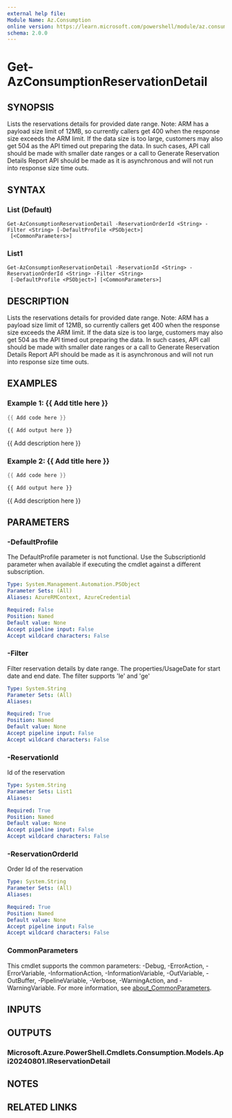 ```yaml
---
external help file:
Module Name: Az.Consumption
online version: https://learn.microsoft.com/powershell/module/az.consumption/get-azconsumptionreservationdetail
schema: 2.0.0
---
```


# Get-AzConsumptionReservationDetail

## SYNOPSIS
Lists the reservations details for provided date range.
Note: ARM has a payload size limit of 12MB, so currently callers get 400 when the response size exceeds the ARM limit.
If the data size is too large, customers may also get 504 as the API timed out preparing the data.
In such cases, API call should be made with smaller date ranges or a call to Generate Reservation Details Report API should be made as it is asynchronous and will not run into response size time outs.

## SYNTAX

### List (Default)
```
Get-AzConsumptionReservationDetail -ReservationOrderId <String> -Filter <String> [-DefaultProfile <PSObject>]
 [<CommonParameters>]
```

### List1
```
Get-AzConsumptionReservationDetail -ReservationId <String> -ReservationOrderId <String> -Filter <String>
 [-DefaultProfile <PSObject>] [<CommonParameters>]
```

## DESCRIPTION
Lists the reservations details for provided date range.
Note: ARM has a payload size limit of 12MB, so currently callers get 400 when the response size exceeds the ARM limit.
If the data size is too large, customers may also get 504 as the API timed out preparing the data.
In such cases, API call should be made with smaller date ranges or a call to Generate Reservation Details Report API should be made as it is asynchronous and will not run into response size time outs.

## EXAMPLES

### Example 1: {{ Add title here }}
```powershell
{{ Add code here }}
```

```output
{{ Add output here }}
```

{{ Add description here }}

### Example 2: {{ Add title here }}
```powershell
{{ Add code here }}
```

```output
{{ Add output here }}
```

{{ Add description here }}

## PARAMETERS

### -DefaultProfile
The DefaultProfile parameter is not functional.
Use the SubscriptionId parameter when available if executing the cmdlet against a different subscription.

```yaml
Type: System.Management.Automation.PSObject
Parameter Sets: (All)
Aliases: AzureRMContext, AzureCredential

Required: False
Position: Named
Default value: None
Accept pipeline input: False
Accept wildcard characters: False
```

### -Filter
Filter reservation details by date range.
The properties/UsageDate for start date and end date.
The filter supports 'le' and 'ge'

```yaml
Type: System.String
Parameter Sets: (All)
Aliases:

Required: True
Position: Named
Default value: None
Accept pipeline input: False
Accept wildcard characters: False
```

### -ReservationId
Id of the reservation

```yaml
Type: System.String
Parameter Sets: List1
Aliases:

Required: True
Position: Named
Default value: None
Accept pipeline input: False
Accept wildcard characters: False
```

### -ReservationOrderId
Order Id of the reservation

```yaml
Type: System.String
Parameter Sets: (All)
Aliases:

Required: True
Position: Named
Default value: None
Accept pipeline input: False
Accept wildcard characters: False
```

### CommonParameters
This cmdlet supports the common parameters: -Debug, -ErrorAction, -ErrorVariable, -InformationAction, -InformationVariable, -OutVariable, -OutBuffer, -PipelineVariable, -Verbose, -WarningAction, and -WarningVariable. For more information, see [about_CommonParameters](http://go.microsoft.com/fwlink/?LinkID=113216).

## INPUTS

## OUTPUTS

### Microsoft.Azure.PowerShell.Cmdlets.Consumption.Models.Api20240801.IReservationDetail

## NOTES

## RELATED LINKS

